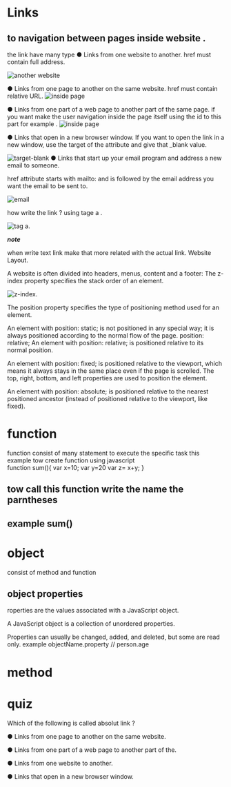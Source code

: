 # Links
## to navigation between pages inside website .
the link have many type 
● Links from one website to another.
href must contain full address.

![another website](https://www.wikihow.com/images/thumb/5/51/Create-a-Link-With-Simple-HTML-Programming-Step-3-Version-3.jpg/aid749490-v4-728px-Create-a-Link-With-Simple-HTML-Programming-Step-3-Version-3.jpg.webp)

● Links from one page to another on the same website.
href must contain relative URL.
![inside page](https://www.wikihow.com/images/thumb/a/a8/Create-a-Link-With-Simple-HTML-Programming-Step-5.jpg/aid749490-v4-728px-Create-a-Link-With-Simple-HTML-Programming-Step-5.jpg.webp)

● Links from one part of a web page to another part of the same page.
if you want make the user navigation inside the page itself using the id  to this part for example .
![inside page](https://www.wikihow.com/images/6/68/Link-Within-a-Page-Using-HTML-Step-8.jpg)


● Links that open in a new browser window.
If you want to open the link in a new window, use the target of the attribute and give that _blank value.

![target-blank](https://user-images.githubusercontent.com/6018947/57065401-2e225280-6cc1-11e9-9d3c-4921baf38ee7.png)
● Links that start up your email program and address a new email to someone. 

href attribute starts
with mailto: and is followed by the email address you want the email to be sent to.

![email](https://www.wikihow.com/images/thumb/3/34/Create-an-Email-Link-in-HTML-Step-5.jpg/aid1794734-v4-728px-Create-an-Email-Link-in-HTML-Step-5.jpg.webp)


how write the link ?
using tage a .

![tag a](https://www.computerhope.com/jargon/h/html-tag.gif).

***note***

when write text link make that more related with the actual link.
Website Layout.

A website is often divided into headers, menus, content and a footer:
The z-index property specifies the stack order of an element.

![z-index](https://i.stack.imgur.com/pOT4w.jpg).

The position property specifies the type of positioning method used for an element.

An element with position: static; is not positioned in any special way; it is always positioned according to the normal flow of the page.
position: relative; An element with position: relative; is positioned relative to its normal position.

An element with position: fixed; is positioned relative to the viewport, which means it always stays in the same place even if the page is scrolled. The top, right, bottom, and left properties are used to position the element.

An element with position: absolute; is positioned relative to the nearest positioned ancestor (instead of positioned relative to the viewport, like fixed).
#  function
function consist of many statement to execute the specific task
this example  tow create function using javascript  
function sum(){
    var x=10;
    var y=20
    var z= x+y;
}
## tow call this function write the name the parntheses
 ## example sum()
 # object
 consist of method and function
 ## object properties
 roperties are the values associated with a JavaScript object.

A JavaScript object is a collection of unordered properties.

Properties can usually be changed, added, and deleted, but some are read only.
example  objectName.property         // person.age
# method 








# quiz
Which of the following is called absolut link  ?

● Links from one page to another on the same website.

● Links from one part of a web page to another part of the.

● Links from one website to another.

● Links that open in a new browser window.

